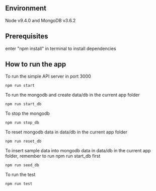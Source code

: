 ## Environment
Node v9.4.0 and MongoDB v3.6.2

## Prerequisites
enter "npm install" in terminal to install dependencies

## How to run the app
To run the simple API server in port 3000
```
npm run start
```

To run the mongodb and create data/db in the current app folder
```
npm run start_db
```

To stop the mongodb
```
npm run stop_db
```

To reset mongodb data in data/db in the current app folder
```
npm run reset_db
```

To insert sample data into mongodb data in data/db in the current app folder, remember to run npm run start_db first
```
npm run seed_db
```

To run the test
```
npm run test
```
